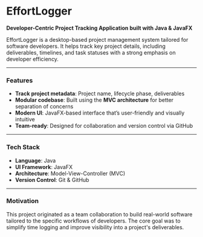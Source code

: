 # EffortLogger

**Developer-Centric Project Tracking Application built with Java & JavaFX**

EffortLogger is a desktop-based project management system tailored for software developers. It helps track key project details, including deliverables, timelines, and task statuses with a strong emphasis on developer efficiency.

---

### Features

- **Track project metadata**: Project name, lifecycle phase, deliverables
- **Modular codebase**: Built using the **MVC architecture** for better separation of concerns
- **Modern UI**: JavaFX-based interface that’s user-friendly and visually intuitive
- **Team-ready**: Designed for collaboration and version control via GitHub

---

### Tech Stack

- **Language**: Java  
- **UI Framework**: JavaFX  
- **Architecture**: Model-View-Controller (MVC)  
- **Version Control**: Git & GitHub

---

### Motivation

This project originated as a team collaboration to build real-world software tailored to the specific workflows of developers. The core goal was to simplify time logging and improve visibility into a project's deliverables.






